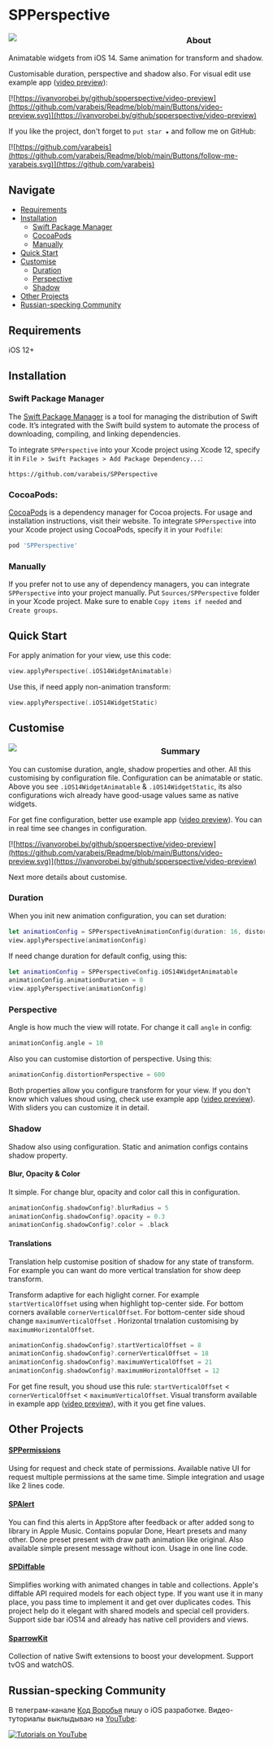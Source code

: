 # SPPerspective

<a href="https://ivanvorobei.by/github/spperspective/video-preview">
<img 
align="left" 
src="https://github.com/varabeis/SPPerspective/blob/main/Assets/Readme/Hello%20Animated%20Preview.gif" width="350"/>
</a>

### About

Animatable widgets from iOS 14. Same animation for transform and shadow. 

Customisable duration, perspective and shadow also. For visual edit use example app ([video preview](https://ivanvorobei.by/github/spperspective/video-preview)):

[![https://ivanvorobei.by/github/spperspective/video-preview](https://github.com/varabeis/Readme/blob/main/Buttons/video-preview.svg)](https://ivanvorobei.by/github/spperspective/video-preview)

If you like the project, don't forget to `put star ★` and follow me on GitHub:

[![https://github.com/varabeis](https://github.com/varabeis/Readme/blob/main/Buttons/follow-me-varabeis.svg)](https://github.com/varabeis)

## Navigate

- [Requirements](#requirements)
- [Installation](#installation)
    - [Swift Package Manager](#swift-package-manager)
    - [CocoaPods](#cocoapods)
    - [Manually](#manually)
- [Quick Start](#quick-start)
- [Customise](#customise)
    - [Duration](#duration)
    - [Perspective](#perspective)
    - [Shadow](#shadow)
- [Other Projects](#other-projects)
- [Russian-specking Community](#russian-specking-community)

## Requirements

iOS 12+

## Installation

### Swift Package Manager

The [Swift Package Manager](https://swift.org/package-manager/) is a tool for managing the distribution of Swift code. It’s integrated with the Swift build system to automate the process of downloading, compiling, and linking dependencies.

To integrate `SPPerspective` into your Xcode project using Xcode 12, specify it in `File > Swift Packages > Add Package Dependency...`:

```ogdl
https://github.com/varabeis/SPPerspective
```

### CocoaPods:

[CocoaPods](https://cocoapods.org) is a dependency manager for Cocoa projects. For usage and installation instructions, visit their website. To integrate `SPPerspective` into your Xcode project using CocoaPods, specify it in your `Podfile`:

```ruby
pod 'SPPerspective'
```

### Manually

If you prefer not to use any of dependency managers, you can integrate `SPPerspective` into your project manually. Put `Sources/SPPerspective` folder in your Xcode project. Make sure to enable `Copy items if needed` and `Create groups`.

## Quick Start

For apply animation for your view, use this code: 

```swift
view.applyPerspective(.iOS14WidgetAnimatable)
````

Use this, if need apply non-animation transform:

```swift
view.applyPerspective(.iOS14WidgetStatic)
```

## Customise

<a href="https://ivanvorobei.by/github/spperspective/video-preview">
<img 
align="left" 
src="https://github.com/varabeis/SPPerspective/blob/main/Assets/Readme/Example%20App%20Preview.png" width="300"/>
</a>

### Summary

You can customise duration, angle, shadow properties and other. All this customising by configuration file. Configuration can be animatable or static. Above you see  `.iOS14WidgetAnimatable` & `.iOS14WidgetStatic`, its also configurations wich already have good-usage values same as native widgets. 

For get fine configuration, better use example app ([video preview](https://ivanvorobei.by/github/spperspective/video-preview)). You can in real time see changes in configuration.

[![https://ivanvorobei.by/github/spperspective/video-preview](https://github.com/varabeis/Readme/blob/main/Buttons/video-preview.svg)](https://ivanvorobei.by/github/spperspective/video-preview)

Next more details about customise.

### Duration

When you init new animation configuration, you can set duration:

```swift
let animationConfig = SPPerspectiveAnimationConfig(duration: 16, distortion: 600, angle: 10, vectorStep: 3.14, shadow: nil)
view.applyPerspective(animationConfig)
```

If need change duration for default config, using this:

```swift
let animationConfig = SPPerspectiveConfig.iOS14WidgetAnimatable
animationConfig.animationDuration = 8
view.applyPerspective(animationConfig)
```

### Perspective

Angle is how much the view will rotate. For change it call `angle` in config:

```swift
animationConfig.angle = 10
```

Also you can customise distortion of perspective. Using this:

```swift
animationConfig.distortionPerspective = 600
```

Both properties allow you configure transform for your view. If you don't know which values shoud using, check use example app ([video preview](https://ivanvorobei.by/github/spperspective/video-preview)). With sliders you can customize it in detail.

### Shadow

Shadow also using configuration. Static and animation configs contains shadow property.

#### Blur, Opacity & Color

It simple. For change blur, opacity and color call this in configuration.

```swift
animationConfig.shadowConfig?.blurRadius = 5
animationConfig.shadowConfig?.opacity = 0.3
animationConfig.shadowConfig?.color = .black
```

#### Translations

Translation help customise position of shadow for any state of transform. For example you can want do more vertical translation for show deep transform.

Transform adaptive for each higlight corner. For example `startVerticalOffset` using when highlight top-center side. For bottom corners available `cornerVerticalOffset`. For bottom-center side shoud change `maximumVerticalOffset` . Horizontal trnalation customising by `maximumHorizontalOffset`. 

```swift
animationConfig.shadowConfig?.startVerticalOffset = 8
animationConfig.shadowConfig?.cornerVerticalOffset = 18
animationConfig.shadowConfig?.maximumVerticalOffset = 21
animationConfig.shadowConfig?.maximumHorizontalOffset = 12
```

For get fine result, you shoud use this rule: `startVerticalOffset` < `cornerVerticalOffset` < `maximumVerticalOffset`. Visual transform available in example app ([video preview](https://ivanvorobei.by/github/spperspective/video-preview)), with it you get fine values. 

## Other Projects

#### [SPPermissions](https://github.com/varabeis/SPPermissions)
Using for request and check state of permissions. Available native UI for request multiple permissions at the same time. Simple integration and usage like 2 lines code.

#### [SPAlert](https://github.com/varabeis/SPAlert)
You can find this alerts in AppStore after feedback or after added song to library in Apple Music. Contains popular Done, Heart presets and many other. Done preset present with draw path animation like original. Also available simple present message without icon. Usage in one line code.

#### [SPDiffable](https://github.com/varabeis/SPDiffable)
Simplifies working with animated changes in table and collections. Apple's diffable API required models for each object type. If you want use it in many place, you pass time to implement it and get over duplicates codes. This project help do it elegant with shared models and special cell providers. Support side bar iOS14 and already has native cell providers and views.

#### [SparrowKit](https://github.com/varabeis/SparrowKit)
Collection of native Swift extensions to boost your development. Support tvOS and watchOS.

## Russian-specking Community

В телеграм-канале [Код Воробья](https://ivanvorobei.by/sparrowcode/telegram) пишу о iOS разработке. Видео-туториалы выклыдываю на [YouTube](https://ivanvorobei.by/youtube):

[![Tutorials on YouTube](https://cdn.ivanvorobei.by/github/readme/youtube-preview.jpg)](https://ivanvorobei.by/youtube)
